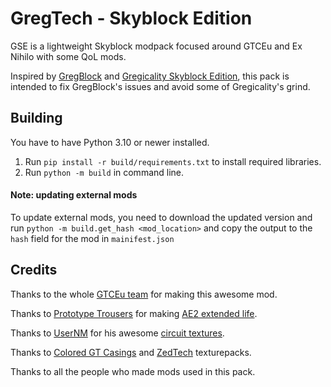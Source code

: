 # GregTech - Skyblock Edition

GSE is a lightweight Skyblock modpack focused around GTCEu and Ex Nihilo with some QoL mods.

Inspired by [GregBlock](https://www.curseforge.com/minecraft/modpacks/gregblock)
and [Gregicality Skyblock Edition](https://www.curseforge.com/minecraft/modpacks/gregicality-skyblock-edition),
this pack is intended to fix GregBlock's issues and avoid some of Gregicality's grind.

## Building

You have to have Python 3.10 or newer installed.

1. Run `pip install -r build/requirements.txt` to install required libraries.
2. Run `python -m build` in command line.

#### Note: updating external mods

To update external mods, you need to download the updated version and run `python -m build.get_hash <mod_location>`
and copy the output to the `hash` field for the mod in `mainifest.json`

## Credits

Thanks to the whole [GTCEu team](https://github.com/GregTechCEu) for making this awesome mod.

Thanks to [Prototype Trousers](https://github.com/PrototypeTrousers) for making [AE2 extended life](https://github.com/PrototypeTrousers/Applied-Energistics-2).

Thanks to [UserNM](https://github.com/Usernm0) for his awesome [circuit textures](https://github.com/Usernm0/Gregtech-5-Circuits-32x32-Usernm).

Thanks to [Colored GT Casings](https://www.curseforge.com/minecraft/texture-packs/colored-gt-casings) and [ZedTech](https://www.curseforge.com/minecraft/texture-packs/zedtech) texturepacks.

Thanks to all the people who made mods used in this pack.
